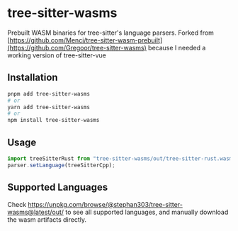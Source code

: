 # tree-sitter-wasms
Prebuilt WASM binaries for tree-sitter's language parsers. Forked from [https://github.com/Menci/tree-sitter-wasm-prebuilt](https://github.com/Gregoor/tree-sitter-wasms) because I needed a working version of tree-sitter-vue

## Installation

```bash
pnpm add tree-sitter-wasms
# or
yarn add tree-sitter-wasms
# or
npm install tree-sitter-wasms
```

## Usage

```ts
import treeSitterRust from "tree-sitter-wasms/out/tree-sitter-rust.wasm"
parser.setLanguage(treeSitterCpp);
```

## Supported Languages

Check https://unpkg.com/browse/@stephan303/tree-sitter-wasms@latest/out/ to see all supported languages, and manually download the wasm artifacts directly.
